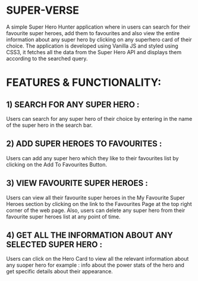 # SUPER-VERSE
A simple Super Hero Hunter application where in users can search for their favourite super heroes, add them to favourites and also view the entire information about any super hero by clicking on any superhero card of their choice. 
The application is developed using Vanilla JS and styled using CSS3, it fetches all the data from the Super Hero API and displays them according to the searched query. 

# FEATURES & FUNCTIONALITY:
## 1) SEARCH FOR ANY SUPER HERO :
   Users can search for any super hero of their choice by entering in the name of the super hero in the search bar. 
   
## 2) ADD SUPER HEROES TO FAVOURITES :
  Users can add any super hero which they like to their favourites list by clicking on the Add To Favourites Button. 

## 3) VIEW FAVOURITE SUPER HEROES :
  Users can view all their favourite super heroes in the My Favourite Super Heroes section by clicking on the link to the Favourites Page at the top right corner of the web page. 
  Also, users can delete any super hero from their favourite super heroes list at any point of time. 
## 4) GET ALL THE INFORMATION ABOUT ANY SELECTED SUPER HERO :
  Users can click on the Hero Card to view all the relevant information about any suoper hero for example : info about the power stats of the hero and get specific details about their appearance. 
